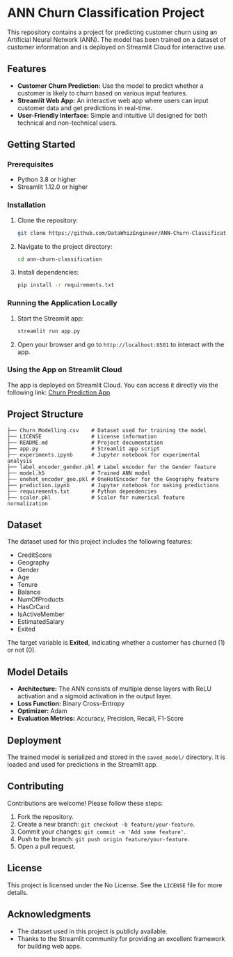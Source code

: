 # ANN Churn Classification Project

This repository contains a project for predicting customer churn using an Artificial Neural Network (ANN). The model has been trained on a dataset of customer information and is deployed on Streamlit Cloud for interactive use.

## Features

- **Customer Churn Prediction:** Use the model to predict whether a customer is likely to churn based on various input features.
- **Streamlit Web App:** An interactive web app where users can input customer data and get predictions in real-time.
- **User-Friendly Interface:** Simple and intuitive UI designed for both technical and non-technical users.


## Getting Started

### Prerequisites

- Python 3.8 or higher
- Streamlit 1.12.0 or higher

### Installation

1. Clone the repository:
   ```bash
   git clone https://github.com/DataWhizEngineer/ANN-Churn-Classification
   ```

2. Navigate to the project directory:
   ```bash
   cd ann-churn-classification
   ```

3. Install dependencies:
   ```bash
   pip install -r requirements.txt
   ```

### Running the Application Locally

1. Start the Streamlit app:
   ```bash
   streamlit run app.py
   ```

2. Open your browser and go to `http://localhost:8501` to interact with the app.

### Using the App on Streamlit Cloud

The app is deployed on Streamlit Cloud. You can access it directly via the following link:
[Churn Prediction App](https://ann-churn-classification-kht9z5dmbyab7agjnfvhzc.streamlit.app/)

## Project Structure

```
├── Churn_Modelling.csv    # Dataset used for training the model
├── LICENSE                # License information
├── README.md              # Project documentation
├── app.py                 # Streamlit app script
├── experiments.ipynb      # Jupyter notebook for experimental analysis
├── label_encoder_gender.pkl # Label encoder for the Gender feature
├── model.h5               # Trained ANN model
├── onehot_encoder_geo.pkl # OneHotEncoder for the Geography feature
├── prediction.ipynb       # Jupyter notebook for making predictions
├── requirements.txt       # Python dependencies
├── scaler.pkl             # Scaler for numerical feature normalization
```


## Dataset

The dataset used for this project includes the following features:
- CreditScore
- Geography
- Gender
- Age
- Tenure
- Balance
- NumOfProducts
- HasCrCard
- IsActiveMember
- EstimatedSalary
- Exited

The target variable is **Exited**, indicating whether a customer has churned (1) or not (0).


## Model Details

- **Architecture:** The ANN consists of multiple dense layers with ReLU activation and a sigmoid activation in the output layer.
- **Loss Function:** Binary Cross-Entropy
- **Optimizer:** Adam
- **Evaluation Metrics:** Accuracy, Precision, Recall, F1-Score

## Deployment

The trained model is serialized and stored in the `saved_model/` directory. It is loaded and used for predictions in the Streamlit app.

## Contributing

Contributions are welcome! Please follow these steps:
1. Fork the repository.
2. Create a new branch: `git checkout -b feature/your-feature`.
3. Commit your changes: `git commit -m 'Add some feature'`.
4. Push to the branch: `git push origin feature/your-feature`.
5. Open a pull request.

## License

This project is licensed under the No License. See the `LICENSE` file for more details.

## Acknowledgments

- The dataset used in this project is publicly available.
- Thanks to the Streamlit community for providing an excellent framework for building web apps.

